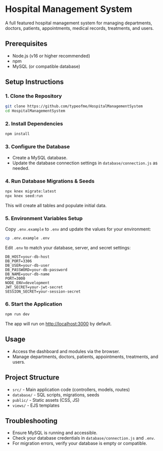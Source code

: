 # Hospital Management System

A full featured hospital management system for managing departments, doctors, patients, appointments, medical records, treatments, and users.

## Prerequisites
- Node.js (v16 or higher recommended)
- npm
- MySQL (or compatible database)

## Setup Instructions

### 1. Clone the Repository
```sh
git clone https://github.com/typeofme/HospitalManagementSystem
cd HospitalManagementSystem
```

### 2. Install Dependencies
```sh
npm install
```

### 3. Configure the Database
- Create a MySQL database.
- Update the database connection settings in `database/connection.js` as needed.

### 4. Run Database Migrations & Seeds
```sh
npx knex migrate:latest
npx knex seed:run
```
This will create all tables and populate initial data.


### 5. Environment Variables Setup

Copy `.env.example` to `.env` and update the values for your environment:

```sh
cp .env.example .env
```

Edit `.env` to match your database, server, and secret settings:

```
DB_HOST=your-db-host
DB_PORT=3306
DB_USER=your-db-user
DB_PASSWORD=your-db-password
DB_NAME=your-db-name
PORT=3000
NODE_ENV=development
JWT_SECRET=your-jwt-secret
SESSION_SECRET=your-session-secret
```

### 6. Start the Application
```sh
npm run dev
```
The app will run on [http://localhost:3000](http://localhost:3000) by default.

## Usage
- Access the dashboard and modules via the browser.
- Manage departments, doctors, patients, appointments, treatments, and users.

## Project Structure
- `src/` - Main application code (controllers, models, routes)
- `database/` - SQL scripts, migrations, seeds
- `public/` - Static assets (CSS, JS)
- `views/` - EJS templates

## Troubleshooting
- Ensure MySQL is running and accessible.
- Check your database credentials in `database/connection.js` and `.env`.
- For migration errors, verify your database is empty or compatible.